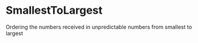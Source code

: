 # SmallestToLargest

Ordering the numbers received in unpredictable numbers from smallest to largest
